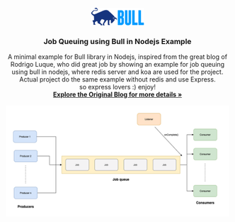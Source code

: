 <div id="top"></div>



<!-- PROJECT LOGO -->
<br />
<div align="center">
  <a href="https://www.npmjs.com/package/bull">
    <img src="https://raw.githubusercontent.com/OptimalBits/bull/HEAD/support/logo@2x.png" alt="Logo" width="120">
  </a>

  <h3 align="center">Job Queuing using Bull in Nodejs Example</h3>

  <p align="center">
    A minimal example for Bull library in Nodejs, inspired from the great blog of Rodrigo Luque, who did great job by showing an example for job queuing using bull in nodejs, where redis server and koa are used for the project.
    <br />
    Actual project do the same example without redis and use Express.
    <br />
    so express lovers :) enjoy!
        <br />
    <a href="https://roluquec.medium.com/job-queuing-101-start-using-bull-in-your-node-js-project-part-i-2be3ef36a42d"><strong>Explore the Original Blog for more details »</strong></a>
    <br />
    <br />
    <img src="https://github.com/sebaaismail/bull_queue_example/blob/master/src/assets/queue.png" alt="queue">
</div>